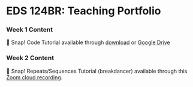 # EDS 124BR: Teaching Portfolio

### Week 1 Content

:pushpin: Snap! Code Tutorial available through [download](zoom_0.mp4) or [Google Drive](https://drive.google.com/file/d/1EVKlbBXsK8zE-Cgf8Y8bYClFINvrzjLy/view?usp=sharing)

### Week 2 Content
:pushpin: Snap! Repeats/Sequences Tutorial (breakdancer) available through this [Zoom cloud recording](https://ucsd.zoom.us/rec/share/WvXi15nlxN9jdHyrj5-bHTQhMKp-BI9jevXD8Q4vrDBRTPtwjM4MYmYCWyrXoLa9._KWoQ7lbYYyjTAa_).


